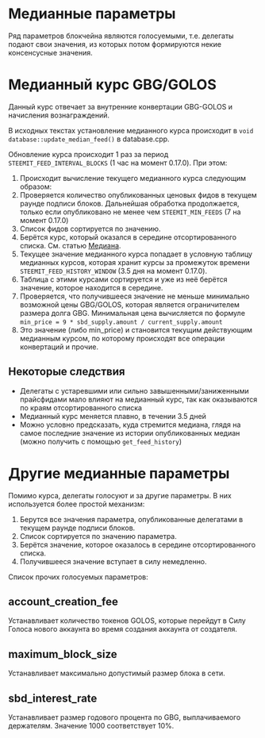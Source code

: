 # Медианные параметры

Ряд параметров блокчейна являются голосуемыми, т.е. делегаты подают свои значения, из которых потом формируются некие консенсусные значения.

# Медианный курс GBG/GOLOS

Данный курс отвечает за внутренние конвертации GBG-GOLOS и начисления вознаграждений.

В исходных текстах установление медианного курса происходит в `void database::update_median_feed()` в database.cpp.

Обновление курса происходит 1 раз за период `STEEMIT_FEED_INTERVAL_BLOCKS` (1 час на момент 0.17.0). При этом:

1. Происходит вычисление текущего медианного курса следующим образом:
  1. Проверяется количество опубликованных ценовых фидов в текущем раунде подписи блоков. Дальнейшая обработка продолжается, только если опубликовано не менее чем `STEEMIT_MIN_FEEDS` (7 на момент 0.17.0)
  2. Список фидов сортируется по значению.
  3. Берётся курс, который оказался в середине отсортированного списка. См. статью [Медиана](https://ru.wikipedia.org/wiki/%D0%9C%D0%B5%D0%B4%D0%B8%D0%B0%D0%BD%D0%B0_\(%D1%81%D1%82%D0%B0%D1%82%D0%B8%D1%81%D1%82%D0%B8%D0%BA%D0%B0\)).
2. Текущее значение медианного курса попадает в условную таблицу медианных курсов, которая хранит курсы за промежуток времени `STEEMIT_FEED_HISTORY_WINDOW` (3.5 дня на момент 0.17.0).
3. Таблица с этими курсами сортируется и уже из неё берётся значение, которое находится в середине.
4. Проверяется, что получившееся значение не меньше минимально возможной цены GBG/GOLOS, которая является ограничителем размера долга GBG. Минимальная цена вычисляется по формуле `min_price = 9 * sbd_supply.amount / current_supply.amount`
4. Это значение (либо min_price) и становится текущим действующим медианным курсом, по которому происходят все операции конвертаций и прочие.

## Некоторые следствия

* Делегаты с устаревшими или сильно завышенными/заниженными прайсфидами мало влияют на медианный курс, так как оказываются по краям отсортированного списка
* Медианный курс меняется плавно, в течении 3.5 дней
* Можно условно предсказать, куда стремится медиана, глядя на самое последние значение из истории опубликованных медиан (можно получить с помощью `get_feed_history`)

# Другие медианные параметры

Помимо курса, делегаты голосуют и за другие параметры. В них используется более простой механизм:

1. Берутся все значения параметра, опубликованные делегатами в текущем раунде подписи блоков.
2. Список сортируется по значению параметра.
3. Берётся значение, которое оказалось в середине отсортированного списка.
4. Получившееся значение вступает в силу немедленно.

Список прочих голосуемых параметров:

## account\_creation\_fee

Устанавливает количество токенов GOLOS, которые перейдут в Силу Голоса нового аккаунта во время создания аккаунта от создателя.

## maximum\_block\_size

Устанавливает максимально допустимый размер блока в сети.

## sbd\_interest\_rate

Устанавливает размер годового процента по GBG, выплачиваемого держателям. Значение 1000 соответствует 10%.